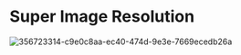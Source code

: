 # Super Image Resolution

![356723314-c9e0c8aa-ec40-474d-9e3e-7669ecedb26a](https://github.com/user-attachments/assets/96674497-9113-47ac-91e9-53bf04e452b4)
